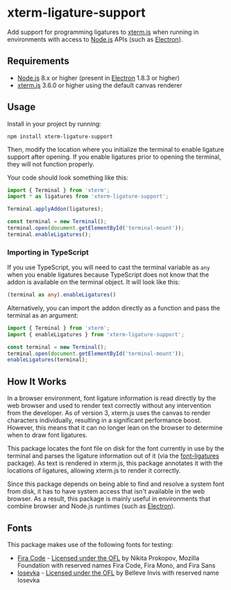 # xterm-ligature-support

Add support for programming ligatures to [xterm.js][] when running in
environments with access to [Node.js][] APIs (such as [Electron][]).

## Requirements

 * [Node.js][] 8.x or higher (present in [Electron][] 1.8.3 or higher)
 * [xterm.js][] 3.6.0 or higher using the default canvas renderer

## Usage

Install in your project by running:

```
npm install xterm-ligature-support
```

Then, modify the location where you initialize the terminal to enable ligature
support after opening. If you enable ligatures prior to opening the terminal,
they will not function properly.

Your code should look something like this:

```js
import { Terminal } from 'xterm';
import * as ligatures from 'xterm-ligature-support';

Terminal.applyAddon(ligatures);

const terminal = new Terminal();
terminal.open(document.getElementById('terminal-mount'));
terminal.enableLigatures();
```

### Importing in TypeScript

If you use TypeScript, you will need to cast the terminal variable as `any` when
you enable ligatures because TypeScript does not know that the addon is
available on the terminal object. It will look like this:

```ts
(terminal as any).enableLigatures()
```

Alternatively, you can import the addon directly as a function and pass the
terminal as an argument:

```js
import { Terminal } from 'xterm';
import { enableLigatures } from 'xterm-ligature-support';

const terminal = new Terminal();
terminal.open(document.getElementById('terminal-mount'));
enableLigatures(terminal);
```

## How It Works

In a browser environment, font ligature information is read directly by the web
browser and used to render text correctly without any intervention from the
developer. As of version 3, xterm.js uses the canvas to render characters
individually, resulting in a significant performance boost. However, this means
that it can no longer lean on the browser to determine when to draw font
ligatures.

This package locates the font file on disk for the font currently in use by the
terminal and parses the ligature information out of it (via the
[font-ligatures][] package). As text is rendered in xterm.js, this package
annotates it with the locations of ligatures, allowing xterm.js to render it
correctly.

Since this package depends on being able to find and resolve a system font from
disk, it has to have system access that isn't available in the web browser. As a
result, this package is mainly useful in environments that combine browser and
Node.js runtimes (such as [Electron][]).

## Fonts

This package makes use of the following fonts for testing:

 * [Fira Code][] - [Licensed under the OFL][Fira Code License] by Nikita
   Prokopov, Mozilla Foundation with reserved names Fira Code, Fira Mono, and
   Fira Sans
 * [Iosevka][] - [Licensed under the OFL][Iosevka License] by Belleve Invis with
   reserved name Iosevka

[xterm.js]: https://github.com/xtermjs/xterm.js
[Electron]: https://electronjs.org/
[Node.js]: https://nodejs.org/
[font-ligatures]: https://github.com/princjef/font-ligatures
[Fira Code]: https://github.com/tonsky/FiraCode
[Fira Code License]: https://github.com/tonsky/FiraCode/blob/master/LICENSE
[Iosevka]: https://github.com/be5invis/Iosevka
[Iosevka License]: https://github.com/be5invis/Iosevka/blob/master/LICENSE.md
